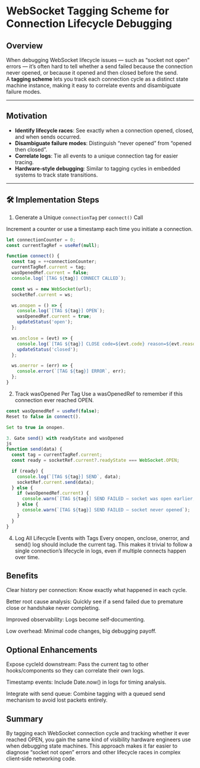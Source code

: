 #  WebSocket Tagging Scheme for Connection Lifecycle Debugging

## Overview

When debugging WebSocket lifecycle issues — such as “socket not open” errors — it’s often hard to tell whether a send failed because the connection never opened, or because it opened and then closed before the send.  
A **tagging scheme** lets you track each connection cycle as a distinct state machine instance, making it easy to correlate events and disambiguate failure modes.

---

## Motivation

- **Identify lifecycle races**: See exactly when a connection opened, closed, and when sends occurred.
- **Disambiguate failure modes**: Distinguish “never opened” from “opened then closed”.
- **Correlate logs**: Tie all events to a unique connection tag for easier tracing.
- **Hardware‑style debugging**: Similar to tagging cycles in embedded systems to track state transitions.

---

## 🛠 Implementation Steps

1. Generate a Unique `connectionTag` per `connect()` Call

Increment a counter or use a timestamp each time you initiate a connection.

```js
let connectionCounter = 0;
const currentTagRef = useRef(null);

function connect() {
  const tag = ++connectionCounter;
  currentTagRef.current = tag;
  wasOpenedRef.current = false;
  console.log(`[TAG ${tag}] CONNECT CALLED`);

  const ws = new WebSocket(url);
  socketRef.current = ws;

  ws.onopen = () => {
    console.log(`[TAG ${tag}] OPEN`);
    wasOpenedRef.current = true;
    updateStatus('open');
  };

  ws.onclose = (evt) => {
    console.log(`[TAG ${tag}] CLOSE code=${evt.code} reason=${evt.reason}`);
    updateStatus('closed');
  };

  ws.onerror = (err) => {
    console.error(`[TAG ${tag}] ERROR`, err);
  };
}
```

2. Track wasOpened Per Tag
Use a wasOpenedRef to remember if this connection ever reached OPEN.

```js
const wasOpenedRef = useRef(false);
Reset to false in connect().

Set to true in onopen.

3. Gate send() with readyState and wasOpened
js
function send(data) {
  const tag = currentTagRef.current;
  const ready = socketRef.current?.readyState === WebSocket.OPEN;

  if (ready) {
    console.log(`[TAG ${tag}] SEND`, data);
    socketRef.current.send(data);
  } else {
    if (wasOpenedRef.current) {
      console.warn(`[TAG ${tag}] SEND FAILED — socket was open earlier, now closed`);
    } else {
      console.warn(`[TAG ${tag}] SEND FAILED — socket never opened`);
    }
  }
}
```

4. Log All Lifecycle Events with Tags
Every onopen, onclose, onerror, and send() log should include the current tag. This makes it trivial to follow a single connection’s lifecycle in logs, even if multiple connects happen over time.

## Benefits

Clear history per connection: Know exactly what happened in each cycle.

Better root cause analysis: Quickly see if a send failed due to premature close or handshake never completing.

Improved observability: Logs become self‑documenting.

Low overhead: Minimal code changes, big debugging payoff.

## Optional Enhancements

Expose cycleId downstream: Pass the current tag to other hooks/components so they can correlate their own logs.

Timestamp events: Include Date.now() in logs for timing analysis.

Integrate with send queue: Combine tagging with a queued send mechanism to avoid lost packets entirely.

##  Summary

By tagging each WebSocket connection cycle and tracking whether it ever reached OPEN, you gain the same kind of visibility hardware engineers use when debugging state machines. This approach makes it far easier to diagnose “socket not open” errors and other lifecycle races in complex client‑side networking code.